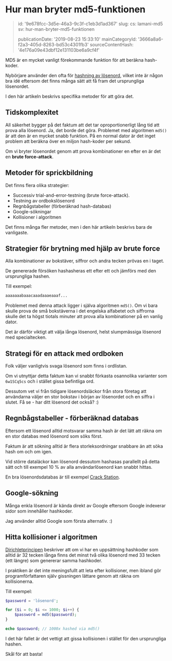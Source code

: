 Hur man bryter md5-funktionen
=============================

> id: '9e678fcc-3d5e-46a3-9c3f-c1eb3d1ad367'
> slug:
> 	cs: lamani-md5
> 	sv: hur-man-bryter-md5-funktionen
> 
> publicationDate: '2019-08-23 15:33:10'
> mainCategoryId: '3666a8a6-f2a3-405d-8263-bd53c4301fb3'
> sourceContentHash: '4e176a09e43dbf12e131103be6a9cf4f'

MD5 är en mycket vanligt förekommande funktion för att beräkna hash-koder.

Nybörjare använder den ofta för <a href="/hashovani">hashning av lösenord</a>, vilket inte är någon bra idé eftersom det finns många sätt att få fram det ursprungliga lösenordet.

I den här artikeln beskrivs specifika metoder för att göra det.

Tidskomplexitet
----------------

All säkerhet bygger på det faktum att det tar oproportionerligt lång tid att prova alla lösenord. Ja, det borde det göra. Problemet med algoritmen `md5()` är att den är en mycket snabb funktion. På en normal dator är det inget problem att beräkna över en miljon hash-koder per sekund.

Om vi bryter lösenordet genom att prova kombinationer en efter en är det en **brute force-attack**.

Metoder för sprickbildning
----------------

Det finns flera olika strategier:

- Successiv trial-and-error-testning (brute force-attack).
- Testning av ordbokslösenord
- Regnbågstabeller (förberäknad hash-databas)
- Google-sökningar
- Kollisioner i algoritmen

Det finns många fler metoder, men i den här artikeln beskrivs bara de vanligaste.

Strategier för brytning med hjälp av brute force
-----------------------------

Alla kombinationer av bokstäver, siffror och andra tecken prövas en i taget.

De genererade försöken hashasheras ett efter ett och jämförs med den ursprungliga hashen.

Till exempel:

```php
aaaaaaabaaacaaadaaaeaaaf...
```

Problemet med denna attack ligger i själva algoritmen `md5()`. Om vi bara skulle prova de små bokstäverna i det engelska alfabetet och siffrorna skulle det ta högst tiotals minuter att prova alla kombinationer på en vanlig dator.

Det är därför viktigt att välja långa lösenord, helst slumpmässiga lösenord med specialtecken.

Strategi för en attack med ordboken
----------------------------

Folk väljer vanligtvis svaga lösenord som finns i ordlistan.

Om vi utnyttjar detta faktum kan vi snabbt förkasta osannolika varianter som `6w1SCq5cs` och i stället gissa befintliga ord.

Dessutom vet vi från tidigare lösenordsläckor från stora företag att användarna väljer en stor bokstav i början av lösenordet och en siffra i slutet. Få se - har ditt lösenord det också? :)

Regnbågstabeller - förberäknad databas
--------------------------------------

Eftersom ett lösenord alltid motsvarar samma hash är det lätt att räkna om en stor databas med lösenord som söks först.

Faktum är att sökning alltid är flera storleksordningar snabbare än att söka hash om och om igen.

Vid större dataläckor kan lösenord dessutom hashasas parallellt på detta sätt och till exempel 10 % av alla användarlösenord kan snabbt hittas.

En bra lösenordsdatabas är till exempel <a href="https://crackstation.net/">Crack Station</a>.

Google-sökning
-------------------

Många enkla lösenord är kända direkt av Google eftersom Google indexerar sidor som innehåller hashkoder.

Jag använder alltid Google som första alternativ. :)

Hitta kollisioner i algoritmen
--------------------------

<a href="https://cs.wikipedia.org/wiki/Dirichlet%C5%AFv_princip">Dirichletprincipen</a> beskriver att om vi har en uppsättning hashkoder som alltid är 32 tecken långa finns det minst två olika lösenord med 33 tecken (ett längre) som genererar samma hashkoder.

I praktiken är det inte meningsfullt att leta efter kollisioner, men ibland gör programförfattaren själv gissningen lättare genom att räkna om kollisionerna.

Till exempel:

```php
$password = 'lösenord';

for ($i = 0; $i <= 1000; $i++) {
    $password = md5($password);
}

echo $password; // 1000x hashed via md5()
```

I det här fallet är det vettigt att gissa kollisionen i stället för den ursprungliga hashen.

Skål för att basta!

